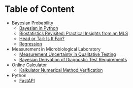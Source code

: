 # Table of Content
+ Bayesian Probability
  + [Bayesian in Python](notes/bayesenz/basic_bayes.md)
  + [Biostatistics Revisited: Practical Insights from an MLS](biostatistics_revisited/biostatistics_revisited.md)
  + [Head or Tail: Is It Fair?](notes/bayesenz/fair_coin.md)
  + [Regression](notes/bayesenz/regress.md)
+ Measurement in Microbiological Laboratory
  + [Measurement Uncertainty in Qualitative Testing](measurement/mu_qual.md)
  + [Bayesian Derivation of Diagnostic Test Requirements](notes/bayesenz/CASOTA.md)
+ Online Calculator
  + [Kalkulator Numerical Method Verification](Kalkulator/MVN.md)
+ Python
  + [FastAPI](fastapi/tutorial_fastapi.md)

